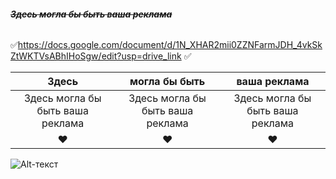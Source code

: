 ###### ~~*__Здесь могла бы быть ваша реклама__*~~
:white_check_mark:https://docs.google.com/document/d/1N_XHAR2mii0ZZNFarmJDH_4vkSkZtWKTVsABhIHoSgw/edit?usp=drive_link :white_check_mark:


| Здесь | могла бы быть | ваша реклама |
|:-------:|:----------:|:-----:|
| Здесь могла бы быть ваша реклама | Здесь могла бы быть ваша реклама | Здесь могла бы быть ваша реклама |
| :heart: | :heart: | :heart: |

![Alt-текст](https://gameguru.ru/media/publications/392_A4YRmKG.png)
